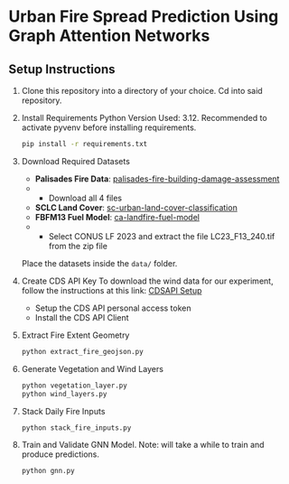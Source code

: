 # Urban Fire Spread Prediction Using Graph Attention Networks

## Setup Instructions

1. Clone this repository into a directory of your choice. Cd into said repository.

2. Install Requirements
   Python Version Used: 3.12. Recommended to activate pyvenv before installing requirements.
    ```bash
    pip install -r requirements.txt
    ```

3. Download Required Datasets
    - **Palisades Fire Data**: [palisades-fire-building-damage-assessment](https://data.humdata.org/dataset/palisades-fire-building-damage-assessment)
    - - Download all 4 files
    - **SCLC Land Cover**: [sc-urban-land-cover-classification](https://data.mendeley.com/datasets/zykyrtg36g/2)
    - **FBFM13 Fuel Model**: [ca-landfire-fuel-model](https://landfire.gov/data/FullExtentDownloads)
    - - Select CONUS LF 2023 and extract the file LC23_F13_240.tif from the zip file

    Place the datasets inside the `data/` folder.

4. Create CDS API Key
   To download the wind data for our experiment, follow the instructions at this link: [CDSAPI Setup](https://cds.climate.copernicus.eu/how-to-api)
   - Setup the CDS API personal access token
   - Install the CDS API Client

5. Extract Fire Extent Geometry
    ```bash
    python extract_fire_geojson.py
    ```

6. Generate Vegetation and Wind Layers
    ```bash
    python vegetation_layer.py
    python wind_layers.py
    ```

7. Stack Daily Fire Inputs
    ```bash
    python stack_fire_inputs.py
    ```

8. Train and Validate GNN Model. Note: will take a while to train and produce predictions.
    ```bash
    python gnn.py
    ```
